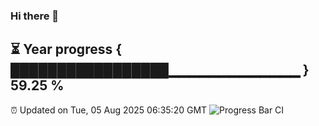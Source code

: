 ### Hi there 👋
⏳ Year progress { █████████████████▁▁▁▁▁▁▁▁▁▁▁▁▁ } 59.25 %
---
⏰ Updated on Tue, 05 Aug 2025 06:35:20 GMT
![Progress Bar CI](https://github.com/liununu/liununu/workflows/Progress%20Bar%20CI/badge.svg)

